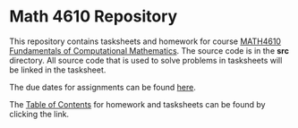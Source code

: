 # Math 4610 Repository
This repository contains tasksheets and homework for course [MATH4610 Fundamentals of Computational Mathematics](https://jvkoebbe.github.io/math4610). The source code is in the **src** directory. All source code that is used to solve problems in tasksheets will be linked in the tasksheet.

The due dates for assignments can be found [here](https://github.com/jvkoebbe/math4610/blob/master/tasksheets/toc/md/tasksheet_toc.md).

The [Table of Contents](http://github.com/chazcornwall/math4610/blob/master/hw_toc.md) for homework and tasksheets can be found by clicking the link.
